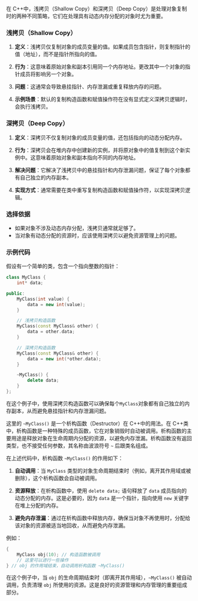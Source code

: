 在 C++中，浅拷贝（Shallow Copy）和深拷贝（Deep Copy）是处理对象复制时的两种不同策略，它们在处理具有动态内存分配的对象时尤为重要。

### 浅拷贝（Shallow Copy）

1. **定义**：浅拷贝仅复制对象的成员变量的值。如果成员包含指针，则复制指针的值（地址），而不是指针所指向的值。
2. **行为**：这意味着原始对象和副本引用同一个内存地址。更改其中一个对象的指针成员将影响另一个对象。

3. **问题**：这通常会导致悬挂指针、内存泄漏或重复释放内存的问题。

4. **示例场景**：默认的复制构造函数和赋值操作符在没有显式定义深拷贝逻辑时，会执行浅拷贝。

### 深拷贝（Deep Copy）

1. **定义**：深拷贝不仅复制对象的成员变量的值，还包括指向的动态分配内存。

2. **行为**：深拷贝会在堆内存中创建新的实例，并将原对象中的值复制到这个新实例中。这意味着原始对象和副本指向不同的内存地址。

3. **解决问题**：它解决了浅拷贝中的悬挂指针和内存泄漏问题，保证了每个对象都有自己独立的内存副本。

4. **实现方式**：通常需要在类中重写复制构造函数和赋值操作符，以实现深拷贝逻辑。

### 选择依据

- 如果对象不涉及动态内存分配，浅拷贝通常就足够了。
- 当对象有动态分配的资源时，应该使用深拷贝以避免资源管理上的问题。

### 示例代码

假设有一个简单的类，包含一个指向整数的指针：

```cpp
class MyClass {
    int* data;

public:
    MyClass(int value) {
        data = new int(value);
    }

    // 浅拷贝构造函数
    MyClass(const MyClass& other) {
        data = other.data;
    }

    // 深拷贝构造函数
    MyClass(const MyClass& other) {
        data = new int(*other.data);
    }

    ~MyClass() {
        delete data;
    }
};
```

在这个例子中，使用深拷贝构造函数可以确保每个`MyClass`对象都有自己独立的内存副本，从而避免悬挂指针和内存泄漏问题。

这里的 `~MyClass()` 是一个析构函数（Destructor）在 C++中的用法。在 C++类中，析构函数是一种特殊的成员函数，它在对象销毁时自动被调用。析构函数的主要用途是释放对象在生命周期内分配的资源，以避免内存泄漏。析构函数没有返回类型，也不接受任何参数，其名称由波浪符号 `~` 后跟类名组成。

在上述代码中，析构函数 `~MyClass()` 的作用如下：

1. **自动调用**：当 `MyClass` 类型的对象生命周期结束时（例如，离开其作用域或被删除），这个析构函数会自动被调用。

2. **资源释放**：在析构函数中，使用 `delete data;` 语句释放了 `data` 成员指向的动态分配的内存。这是必要的，因为 `data` 是一个指针，指向使用 `new` 关键字在堆上分配的内存。

3. **避免内存泄漏**：通过在析构函数中释放内存，确保当对象不再使用时，分配给该对象的资源被适当地回收，从而避免内存泄漏。

例如：

```cpp
{
    MyClass obj(10); // 构造函数被调用
    // 这里可以进行一些操作
} // obj 的作用域结束，自动调用析构函数 ~MyClass()
```

在这个例子中，当 `obj` 的生命周期结束时（即离开其作用域），`~MyClass()` 被自动调用，负责清理 `obj` 所使用的资源。这是良好的资源管理和内存管理的重要组成部分。
